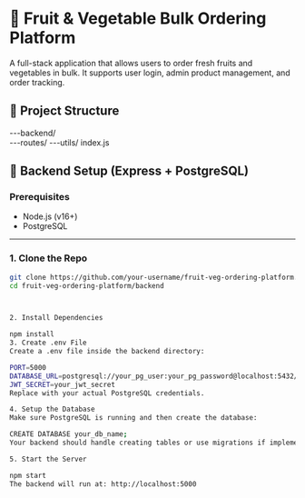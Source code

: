# 🥦 Fruit & Vegetable Bulk Ordering Platform

A full-stack application that allows users to order fresh fruits and vegetables in bulk. It supports user login, admin product management, and order tracking.

## 📁 Project Structure

---backend/  
   ---routes/
   ---utils/
    index.js

## 🔧 Backend Setup (Express + PostgreSQL)

### Prerequisites

- Node.js (v16+)
- PostgreSQL

---

### 1. Clone the Repo

```bash
git clone https://github.com/your-username/fruit-veg-ordering-platform.git
cd fruit-veg-ordering-platform/backend



2. Install Dependencies

npm install
3. Create .env File
Create a .env file inside the backend directory:

PORT=5000
DATABASE_URL=postgresql://your_pg_user:your_pg_password@localhost:5432/your_db_name
JWT_SECRET=your_jwt_secret
Replace with your actual PostgreSQL credentials.

4. Setup the Database
Make sure PostgreSQL is running and then create the database:

CREATE DATABASE your_db_name;
Your backend should handle creating tables or use migrations if implemented.

5. Start the Server

npm start
The backend will run at: http://localhost:5000